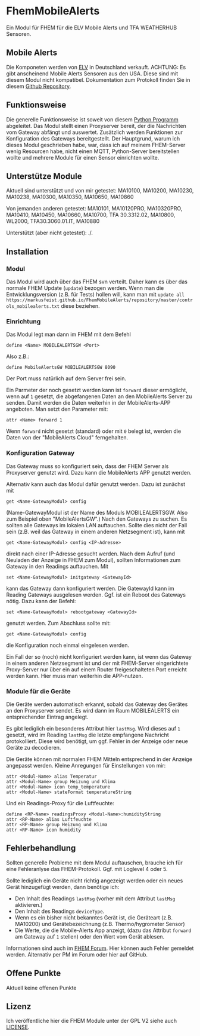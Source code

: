 # FhemMobileAlerts
Ein Modul für FHEM für die ELV Mobile Alerts und TFA WEATHERHUB Sensoren.

## Mobile Alerts
Die Komponeten werden von [ELV](https://www.elv.de/ip-wettersensoren-system.html) in Deutschland verkauft. ACHTUNG: Es gibt anscheinend Mobile Alerts Sensoren aus den USA. Diese sind mit diesem Modul nicht kompatibel.
Dokumentation zum Protokoll finden Sie in diesem [Github Repository](https://github.com/sarnau/MMMMobileAlerts).

## Funktionsweise
Die generelle Funktionsweise ist soweit von diesem [Python Programm](https://github.com/sarnau/MMMMobileAlerts/tree/master/maserver) abgeleitet. Das Modul stellt einen Proxyserver bereit, der die Nachrichten vom Gateway abfängt und auswertet. Zusätzlich werden Funktionen zur Konfiguration des Gateways bereitgestellt.
Der Hauptgrund, warum ich dieses Modul geschrieben habe, war, dass ich auf meinem FHEM-Server wenig Resourcen habe, nicht einen MQTT, Python-Server bereitstellen wollte und mehrere Module für einen Sensor einrichten wollte.

## Unterstütze Module
Aktuell sind unterstützt und von mir getestet:
MA10100, MA10200, MA10230, MA10238, MA10300, MA10350, MA10650, MA10860

Von jemanden anderen getestet:
MA10101, MA10120PRO, MA10320PRO, MA10410, MA10450, MA10660, MA10700, TFA 30.3312.02, MA10800, WL2000, TFA30.3060.01.IT, MA10880

Unterstützt (aber nicht getestet):
./.

## Installation
### Modul
Das Modul wird auch über das FHEM svn verteilt. Daher kann es über das normale FHEM Update (`update`) bezogen werden.
Wenn man die Entwicklungsversion (z.B. für Tests) hollen will, kann man mit
`update all https://markusfeist.github.io/FhemMobileAlerts/repository/master/controls_mobilealerts.txt`
diese beziehen.

### Einrichtung
Das Modul legt man dann im FHEM mit dem Befehl
```
define <Name> MOBILEALERTSGW <Port>
```
Also z.B.:
```
define MobileAlertsGW MOBILEALERTSGW 8090
```
Der Port muss natürlich auf dem Server frei sein.

Ein Parmeter der noch gesetzt werden kann ist `forward` dieser ermöglicht, wenn auf `1` gesetzt, die abgefangenen Daten an den MobileAlerts Server zu senden. Damit werden die Daten weiterhin in der MobileAlerts-APP angeboten.
Man setzt den Parameter mit:
```
attr <Name> forward 1
```
Wenn `forward` nicht gesetzt (standard) oder mit `0` belegt ist, werden die Daten von der "MobileAlerts Cloud" ferngehalten.

### Konfiguration Gateway
Das Gateway muss so konfiguriert sein, dass der FHEM Server als Proxyserver genutzt wird. Dazu kann die MobileAlerts APP genutzt werden.

Alternativ kann auch das Modul dafür genutzt werden.
Dazu ist zunächst mit
```
get <Name-GatewayModul> config
```
(Name-GatewayModul ist der Name des Moduls MOBILEALERTSGW. Also zum Beispiel oben "MobileAlertsGW".)
Nach den Gateways zu suchen. Es sollten alle Gateways im lokalen LAN auftauchen. Sollte dies nicht der Fall sein (z.B. weil das Gateway in einem anderen Netzsegment ist), kann mit
```
get <Name-GatewayModul> config <IP-Adresse>
```
direkt nach einer IP-Adresse gesucht werden.
Nach dem Aufruf (und Neuladen der Anzeige in FHEM zum Modul), sollten Informationen zum Gateway in den Readings auftauchen.
Mit
```
set <Name-GatewayModul> initgateway <GatewayId>
```
kann das Gateway dann konfiguriert werden.
Die GatewayId kann im Reading Gateways ausgelesen werden.
Ggf. ist ein Reboot des Gateways nötig. Dazu kann der Befehl:
```
set <Name-GatewayModul> rebootgateway <GatewayId>
```
genutzt werden.
Zum Abschluss sollte mit:
```
get <Name-GatewayModul> config
```
die Konfiguration noch einmal eingelesen werden.

Ein Fall der so (noch) nicht konfiguriert werden kann, ist wenn das Gateway in einem anderen Netzsegment ist und der mit FHEM-Server eingerichtete Proxy-Server nur über ein auf einem Router freigeschalteten Port erreicht werden kann. Hier muss man weiterhin die APP-nutzen.

### Module für die Geräte
Die Geräte werden automatisch erkannt, sobald das Gateway des Gerätes an den Proxyserver sendet. Es wird dann im Raum MOBILEALERTS ein entsprechender Eintrag angelegt.

Es gibt lediglich ein besonderes Attribut hier `lastMsg`. Wird dieses auf `1` gesetzt, wird im Reading `lastMsg` die letzte empfangene Nachricht protokolliert. Diese wird benötigt, um ggf. Fehler in der Anzeige oder neue Geräte zu decodieren.

Die Geräte können mit normalen FHEM Mitteln entsprechend in der Anzeige angepasst werden.
Kleine Anregungen für Einstellungen von mir:
```
attr <Modul-Name> alias Temperatur
attr <Modul-Name> group Heizung und Klima
attr <Modul-Name> icon temp_temperature
attr <Modul-Name> stateFormat temperatureString
```
Und ein Readings-Proxy für die Luftfeuchte:
```
define <RP-Name> readingsProxy <Modul-Name>:humidityString
attr <RP-Name> alias Luftfeuchte
attr <RP-Name> group Heizung und Klima
attr <RP-Name> icon humidity
```

## Fehlerbehandlung
Sollten generelle Probleme mit dem Modul auftauschen, brauche ich für eine Fehleranlyse das FHEM-Protokoll. Ggf. mit Loglevel 4 oder 5.

Sollte lediglich ein Geräte nicht richtig angezeigt werden oder ein neues Gerät hinzugefügt werden, dann benötige ich:
* Den Inhalt des Readings `lastMsg` (vorher mit dem Attribut `lastMsg` aktivieren.)
* Den Inhalt des Readings `deviceType`.
* Wenn es ein bisher nicht bekanntes Gerät ist, die Geräteart (z.B. MA10200) und Gerätebezeichnung (z.B. Thermo/hygrometer Sensor)
* Die Werte, die die Mobile-Alerts App anzeigt, (dazu das Attribut `forward` am Gateway auf `1` stellen) oder den Wert vom Gerät ablesen.

Informationen sind auch im [FHEM Forum](https://forum.fhem.de/index.php/topic,78878.0.html). Hier können auch Fehler gemeldet werden. Alternativ per PM im Forum oder hier auf GitHub.

## Offene Punkte
Aktuell keine offenen Punkte

## Lizenz
Ich veröffentliche hier die FHEM Module unter der GPL V2 siehe auch [LICENSE](LICENSE).